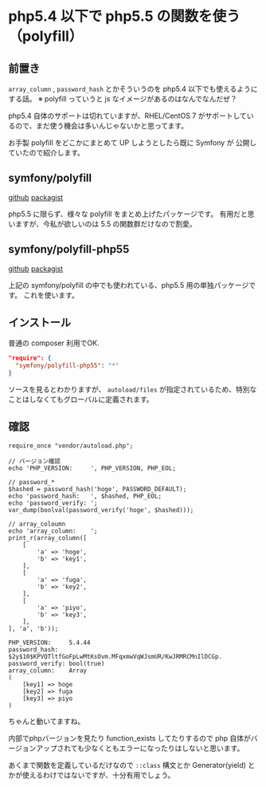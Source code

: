 # php5.4 以下で php5.5 の関数を使う（polyfill）

## 前置き

`array_column` , `password_hash` とかそういうのを php5.4 以下でも使えるようにする話。
※ polyfill っていうと js なイメージがあるのはなんでなんだぜ？

php5.4 自体のサポートは切れていますが、RHEL/CentOS 7 がサポートしているので、まだ使う機会は多いんじゃないかと思ってます。

お手製 polyfill をどこかにまとめて UP しようとしたら既に Symfony が 公開していたので紹介します。

## symfony/polyfill

[github](https://github.com/symfony/polyfill)
[packagist](https://packagist.org/packages/symfony/polyfill)

php5.5 に限らず、様々な polyfill をまとめ上げたパッケージです。
有用だと思いますが、今私が欲しいのは 5.5 の関数群だけなので割愛。

## symfony/polyfill-php55

[github](https://github.com/symfony/polyfill-php55)
[packagist](https://packagist.org/packages/symfony/polyfill-php55)

上記の symfony/polyfill の中でも使われている、php5.5 用の単独パッケージです。
これを使います。

## インストール

普通の composer 利用でOK.

```json:composer.json
"require": {
  "symfony/polyfill-php55": "*"
}
```

ソースを見るとわかりますが、 `autoload/files` が指定されているため、特別なことはしなくてもグローバルに定義されます。

## 確認

```php:test.php
require_once "vendor/autoload.php";

// バージョン確認
echo 'PHP_VERSION:     ', PHP_VERSION, PHP_EOL;

// password_*
$hashed = password_hash('hoge', PASSWORD_DEFAULT);
echo 'password_hash:   ', $hashed, PHP_EOL;
echo 'password_verify: ';
var_dump(boolval(password_verify('hoge', $hashed)));

// array_coloumn
echo 'array_column:    ';
print_r(array_column([
    [
        'a' => 'hoge',
        'b' => 'key1',
    ],
    [
        'a' => 'fuga',
        'b' => 'key2',
    ],
    [
        'a' => 'piyo',
        'b' => 'key3',
    ],
], 'a', 'b'));
```

```:出力
PHP_VERSION:     5.4.44
password_hash:   $2y$10$KPVQTltfGoFpLwMtKsOvm.MFqxmwVqWJsmUR/KwJRMRCMnIlDCGp.
password_verify: bool(true)
array_column:    Array
(
    [key1] => hoge
    [key2] => fuga
    [key3] => piyo
)
```

ちゃんと動いてますね。

内部でphpバージョンを見たり function_exists してたりするので php 自体がバージョンアップされても少なくともエラーになったりはしないと思います。

あくまで関数を定義しているだけなので `::class` 構文とか Generator(yield) とかが使えるわけではないですが、十分有用でしょう。

